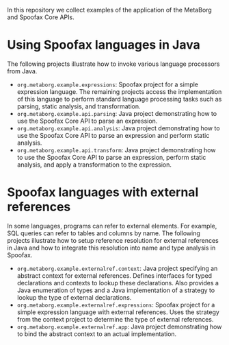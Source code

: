 In this repository we collect examples of the application of the MetaBorg and Spoofax Core APIs.

# Using Spoofax languages in Java

The following projects illustrate how to invoke various language processors from Java.

* `org.metaborg.example.expressions`: Spoofax project for a simple expression language. The remaining projects access the implementation of this language to perform standard language processing tasks such as parsing, static analysis, and transformation.
* `org.metaborg.example.api.parsing`: Java project demonstrating how to use the Spoofax Core API to parse an expression.
* `org.metaborg.example.api.analysis`: Java project demonstrating how to use the Spoofax Core API to parse an expression and perform static analysis.
* `org.metaborg.example.api.transform`: Java project demonstrating how to use the Spoofax Core API to parse an expression, perform static analysis, and apply a transformation to the expression.

# Spoofax languages with external references

In some languages, programs can refer to external elements.
For example, SQL queries can refer to tables and columns by name.
The following projects illustrate how to setup reference resolution for external references in Java and how to integrate this resolution into name and type analysis in Spoofax.

* `org.metaborg.example.externalref.context`: Java project specifying an abstract context for external references. Defines interfaces for typed declarations and contexts to lookup these declarations. Also provides a Java enumeration of types and a Java implementation of a strategy to lookup the type of external declarations.
* `org.metaborg.example.externalref.expressions`: Spoofax project for a simple expression language with external references. Uses the strategy from the context project to determine the type of external references.
* `org.metaborg.example.externalref.app`: Java project demonstrating how to bind the abstract context to an actual implementation.
